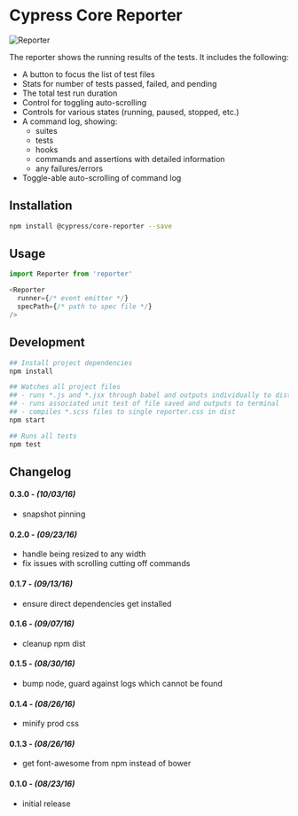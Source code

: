 # Cypress Core Reporter

![Reporter](https://cloud.githubusercontent.com/assets/1157043/17947006/bffba412-6a18-11e6-86ee-af7e9c9d614e.png)

The reporter shows the running results of the tests. It includes the following:

- A button to focus the list of test files
- Stats for number of tests passed, failed, and pending
- The total test run duration
- Control for toggling auto-scrolling
- Controls for various states (running, paused, stopped, etc.)
- A command log, showing:
  * suites
  * tests
  * hooks
  * commands and assertions with detailed information
  * any failures/errors
- Toggle-able auto-scrolling of command log

## Installation

```bash
npm install @cypress/core-reporter --save
```

## Usage

```javascript
import Reporter from 'reporter'

<Reporter
  runner={/* event emitter */}
  specPath={/* path to spec file */}
/>
```

## Development

```bash
## Install project dependencies
npm install
```

```bash
## Watches all project files
## - runs *.js and *.jsx through babel and outputs individually to dist
## - runs associated unit test of file saved and outputs to terminal
## - compiles *.scss files to single reporter.css in dist
npm start
```

```bash
## Runs all tests
npm test
```


## Changelog

#### 0.3.0 - *(10/03/16)*
- snapshot pinning

#### 0.2.0 - *(09/23/16)*
- handle being resized to any width
- fix issues with scrolling cutting off commands

#### 0.1.7 - *(09/13/16)*
- ensure direct dependencies get installed

#### 0.1.6 - *(09/07/16)*
- cleanup npm dist

#### 0.1.5 - *(08/30/16)*
- bump node, guard against logs which cannot be found

#### 0.1.4 - *(08/26/16)*
- minify prod css

#### 0.1.3 - *(08/26/16)*
- get font-awesome from npm instead of bower

#### 0.1.0 - *(08/23/16)*
- initial release

